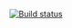 [![Build status](https://ci.appveyor.com/api/projects/status/x03tfbegie2xa9kt?svg=true)](https://ci.appveyor.com/project/Darya1705/webform)
